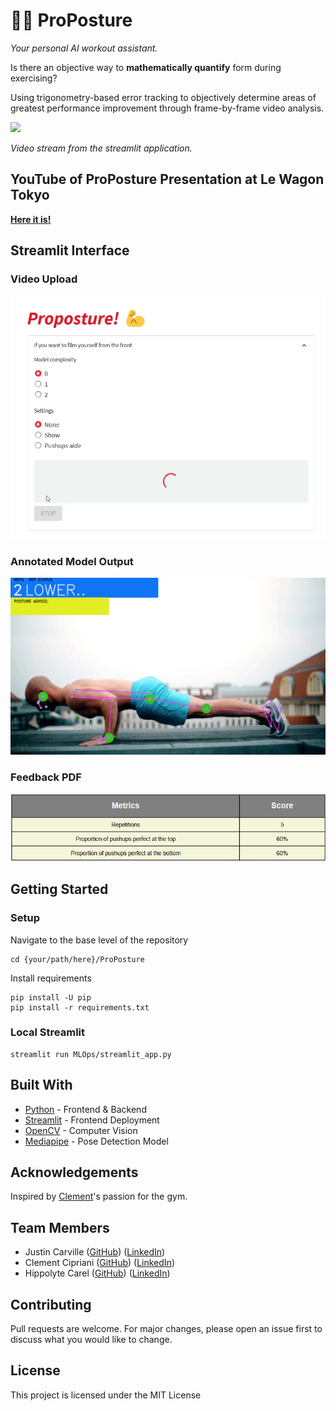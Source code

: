 # 💪💪 ProPosture
_Your personal AI workout assistant._

Is there an objective way to **mathematically quantify** form during exercising?

Using trigonometry-based error tracking to objectively determine areas of greatest performance improvement through frame-by-frame video analysis.

<img src="https://s5.gifyu.com/images/SR8K4.gif" />

_Video stream from the streamlit application._

## YouTube of ProPosture Presentation at Le Wagon Tokyo

[**Here it is!**](https://www.youtube.com/watch?v=cBPf38X5R0Y)

## Streamlit Interface
### Video Upload
![interface.png](https://github.com/Clement733/ProPosture/blob/main/images/interface.png)

### Annotated Model Output
![model.png](https://github.com/Clement733/ProPosture/blob/main/images/model.png)

### Feedback PDF
![feedback.png](https://github.com/Clement733/ProPosture/blob/main/images/feedback.png)

## Getting Started
### Setup

Navigate to the base level of the repository
```
cd {your/path/here}/ProPosture
```

Install requirements
```
pip install -U pip
pip install -r requirements.txt
```

### Local Streamlit
```
streamlit run MLOps/streamlit_app.py
```

## Built With
- [Python](https://www.python.org/) - Frontend & Backend
- [Streamlit](https://streamlit.io/) - Frontend Deployment
- [OpenCV](https://opencv.org/) - Computer Vision
- [Mediapipe](https://developers.google.com/mediapipe) - Pose Detection Model

## Acknowledgements
Inspired by [Clement](https://www.linkedin.com/in/cl%C3%A9ment-cipriani-08b1aa26a/)'s passion for the gym.

## Team Members
- Justin Carville ([GitHub](https://github.com/just1nt1me)) ([LinkedIn](https://www.linkedin.com/in/jccarville/))
- Clement Cipriani ([GitHub](https://github.com/Clement733)) ([LinkedIn](https://www.linkedin.com/in/cl%C3%A9ment-cipriani-08b1aa26a/))
- Hippolyte Carel ([GitHub](https://github.com/HippolyteLW)) ([LinkedIn](https://www.linkedin.com/in/hippolytecarel/))

## Contributing
Pull requests are welcome. For major changes, please open an issue first to discuss what you would like to change.

## License
This project is licensed under the MIT License

